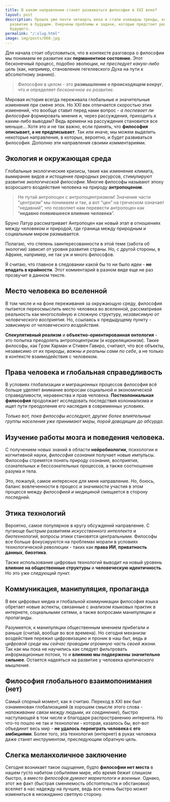 ```yaml
---
title: В каком направлении станет развиваться философия в XXI веке?
layout: post
description: Прошла уже почти четверть века и стали очевидны тренды, которые получат
  развитие в будущем. Очерчены проблемы и задачи, которые предстоит решать философам
  будущего.
permalink: "/:slug.html"
image: img/posts/008.jpg
---
```


Для начала стоит обусловиться, что в контексте разговора о философии мы понимаем ее развитие как **перманентное состояние**. Этот бесконечный процесс, подобно эволюции, *не преследует какую-либо цель* (как, например, становление гегелевского Духа на пути к абсолютному знанию). 
> Философия в целом - это **размышление о происходящем вокруг**, что и определяет *бесконечное ее развитие*.

Мировая история всегда переживала глобальные и значительные изменения при смене эпох. Но XXI век отличается скоростью этих изменений, что вообще ставит перед нами вопрос - *а поспевает ли философия* формировать мнение и, через рассуждения, приходить к каким-либо выводам? Ведь времени на рассуждения становится все меньше… Хотя это и не так важно, если принять, что **философия описывает, а не предписывает**. Так или иначе, мы можем выделить некоторые направления, в которых, вероятно, и будет развиваться философия. Дополню эти направления своими комментариями.

## Экология и окружающая среда
Глобальные экологические кризисы, такие как изменение климата, вымирание видов и истощение природных ресурсов, стимулируют развитие *экологической философии*. Многие философы называют эпоху возросшего воздействия человека на природу **антропоценом**. 
> Не путай антропоцен с антропоцентризмом! Значение части “центризм” мы понимаем и так, а вот “цен” на греческом означает “недавний”, что позволяет нам перевести антропоцен как “**недавно появившееся влияние человека**”. 

Бруно Латур рассматривает Антропоцен как новый этап в отношениях между человеком и природой, где граница между природным и социальным миром размывается.

Полагаю, что степень заинтересованности в этой теме (забота об экологии) зависит от уровня развития страны. Но, с другой стороны, в Африке, например, не так уж и много философов.

Я считаю, что главное в следовании какой бы то ни было идеи - **не впадать в крайности**. Этот комментарий в разном виде еще не раз прозвучит в данном тексте.

## Место человека во вселенной
В том числе и на фоне переживания за окружающую среду, философия пытается переосмыслить место человека во вселенной, рассматривая реальность как многослойную и сложную структуру, *независимую от человеческого восприятия*. Но, ссылаясь к предыдущему пункту - *зависимую от человеческого воздействия*.

**Спекулятивный реализм** и **объектно-ориентированная онтология** - это попытка преодолеть антропоцентризм (и корреляционизм). Такие философы, как Грэм Харман и Стивен Гавиро, считают, что все объекты, независимо от их природы, *важны и реальны сами по себе*, а не только в контексте взаимодействия с человеком.

## Права человека и глобальная справедливость
В условиях глобализации и миграционных процессов философия всё больше уделяет внимание вопросам социальной и экономической справедливости, неравенства и прав человека. **Постколониальная философия** продолжает исследовать последствия колониализма и ищет пути преодоления его наследия в современных условиях.

*Только вот, пока философы исследуют, другие более влиятельные группы населения уже принимают меры, порой доводящие до абсурда*.

## Изучение работы мозга и поведения человека.
С получением новых знаний в области **нейробиологии**, психологии и когнитивной науки, *философия сознания* получает новые импульсы. Философы стремятся понять природу сознания, восприятия, сознательных и бессознательных процессов, а также соотношение разума и тела. 

Это, пожалуй, самое интересное для меня направление. Но, боюсь, баланс вовлеченности в процесс и значимости участия в этом процессе между *философией и медициной* смещается в сторону последней.

## Этика технологий
Вероятно, самое популярное в кругу обсуждений направление. С пугающе быстрым развитием *искусственного интеллекта* и *биотехнологий*, вопросы этики становятся центральными. Философы все больше фокусируются на проблемах морали в условиях технологической революции - таких как **права ИИ**, **приватность данных**, **биоэтика**. 

Также использование цифровых технологий выводит на новый уровень **влияние на общественные структуры** и **человеческую идентичность**. Но это уже следующий пункт.

## Коммуникация, манипуляция, пропаганда
В век цифровых медиа и глобальной коммуникации философия языка обретает новые аспекты, связанные с анализом языковых практик в интернете, социальными сетями, а также вопросами манипуляции и пропаганды.

Разумеется, к манипуляции общественным мнением прибегали и раньше (считай, вообще во все времена). Но сегодня механизм воздействия пережил цифровизацию и проник в наш быт, ведь *в цифровой среде мы сейчас проводим огромную часть своей жизни*. Так как мы пока не научились как следует фильтровать информационные потоки, то и **влиянию мы подвержены значительно сильнее**. Остается надеяться на развитие у человека *критического мышления*.

## Философия глобального взаимопонимания (нет)
Самый спорный момент, как я считаю. Переход в XXI век был ознаменован глобализацией (в хорошем смысле этого слова - *налаживание связи между людьми, их соединение*), быстро наступающей в том числе и благодаря распространению интернета. Но что-то пошло не так и технологии - которая, казалось бы, вот-вот объединит весь мир - **не удалось переиграть человека с его амбициями**. Более того, эта технология (интернет) в руках человека даже станет инструментом, преследующим обратную цель.

## Слегка меланхоличное заключение
Сегодня возникает такое ощущение, будто **философии нет места** в нашем густо набитом событиями мире, ибо время бежит слишком быстро, а *вместо философов думают маркетологи и военные*. Однако, этот же факт (быстрая сменяемость обстоятельств и обстановки) вселяет в нас надежду на лучшее, ведь все очень быстро может измениться в неожиданно светлую сторону.
